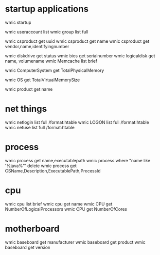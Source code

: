 # startup applications
wmic startup


wmic useraccount list
wmic group list full

wmic csproduct get uuid
wmic csproduct get name
wmic csproduct get vendor,name,identifyingnumber

wmic diskdrive get status
wmic bios get serialnumber
wmic logicaldisk get name, volumename
wmic Memcache list brief

wmic ComputerSystem get TotalPhysicalMemory

wmic OS get TotalVirtualMemorySize

wmic product get name

# net things

wmic netlogin list full /format:htable
wmic LOGON list full /format:htable
wmic netuse list full /format:htable

# process

wmic process get name,executablepath
wmic process where "name like '%java%'" delete
wmic process get CSName,Description,ExecutablePath,ProcessId 

# cpu

wmic cpu list brief
wmic cpu get name
wmic CPU get NumberOfLogicalProcessors
wmic CPU get NumberOfCores

# motherboard

wmic baseboard get manufacturer
wmic baseboard get product
wmic baseboard get version
